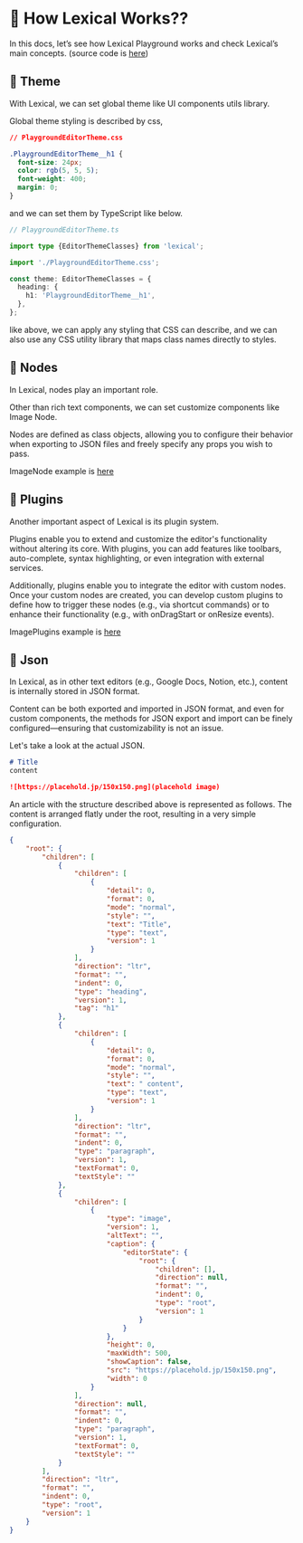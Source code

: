 # 🎰 How Lexical Works??

In this docs, let’s see how Lexical Playground works and check Lexical’s main concepts. (source code is [here](https://github.com/facebook/lexical/tree/main/packages/lexical-playground/src))

## 🎨 Theme

With Lexical, we can set global theme like UI components utils library.

Global theme styling is described by css, 

```css
// PlaygroundEditorTheme.css

.PlaygroundEditorTheme__h1 {
  font-size: 24px;
  color: rgb(5, 5, 5);
  font-weight: 400;
  margin: 0;
}
```
and we can set them by TypeScript like below.

```ts
// PlaygroundEditorTheme.ts

import type {EditorThemeClasses} from 'lexical';

import './PlaygroundEditorTheme.css';

const theme: EditorThemeClasses = {
  heading: {
    h1: 'PlaygroundEditorTheme__h1',
  },
};
```

like above, we can apply any styling that CSS can describe, and we can also use any CSS utility library that maps class names directly to styles.

## 🌴 Nodes

In Lexical, nodes play an important role.

Other than rich text components, we can set customize components like Image Node.

Nodes are defined as class objects, allowing you to configure their behavior when exporting to JSON files and freely specify any props you wish to pass.

ImageNode example is [here](https://github.com/facebook/lexical/blob/main/packages/lexical-playground/src/nodes/ImageNode.tsx)

## 🔌 Plugins

Another important aspect of Lexical is its plugin system. 

Plugins enable you to extend and customize the editor's functionality without altering its core. With plugins, you can add features like toolbars, auto-complete, syntax highlighting, or even integration with external services. 

Additionally, plugins enable you to integrate the editor with custom nodes. Once your custom nodes are created, you can develop custom plugins to define how to trigger these nodes (e.g., via shortcut commands) or to enhance their functionality (e.g., with onDragStart or onResize events).

ImagePlugins example is [here](https://github.com/facebook/lexical/blob/main/packages/lexical-playground/src/plugins/ImagesPlugin/index.tsx)

## 📝 Json

In Lexical, as in other text editors (e.g., Google Docs, Notion, etc.), content is internally stored in JSON format.

Content can be both exported and imported in JSON format, and even for custom components, the methods for JSON export and import can be finely configured—ensuring that customizability is not an issue.

Let's take a look at the actual JSON. 

```md
# Title
content

![https://placehold.jp/150x150.png](placehold image)
```

An article with the structure described above is represented as follows. The content is arranged flatly under the root, resulting in a very simple configuration.

```json
{
    "root": {
        "children": [
            {
                "children": [
                    {
                        "detail": 0,
                        "format": 0,
                        "mode": "normal",
                        "style": "",
                        "text": "Title",
                        "type": "text",
                        "version": 1
                    }
                ],
                "direction": "ltr",
                "format": "",
                "indent": 0,
                "type": "heading",
                "version": 1,
                "tag": "h1"
            },
            {
                "children": [
                    {
                        "detail": 0,
                        "format": 0,
                        "mode": "normal",
                        "style": "",
                        "text": " content",
                        "type": "text",
                        "version": 1
                    }
                ],
                "direction": "ltr",
                "format": "",
                "indent": 0,
                "type": "paragraph",
                "version": 1,
                "textFormat": 0,
                "textStyle": ""
            },
            {
                "children": [
                    {
                        "type": "image",
                        "version": 1,
                        "altText": "",
                        "caption": {
                            "editorState": {
                                "root": {
                                    "children": [],
                                    "direction": null,
                                    "format": "",
                                    "indent": 0,
                                    "type": "root",
                                    "version": 1
                                }
                            }
                        },
                        "height": 0,
                        "maxWidth": 500,
                        "showCaption": false,
                        "src": "https://placehold.jp/150x150.png",
                        "width": 0
                    }
                ],
                "direction": null,
                "format": "",
                "indent": 0,
                "type": "paragraph",
                "version": 1,
                "textFormat": 0,
                "textStyle": ""
            }
        ],
        "direction": "ltr",
        "format": "",
        "indent": 0,
        "type": "root",
        "version": 1
    }
}
```